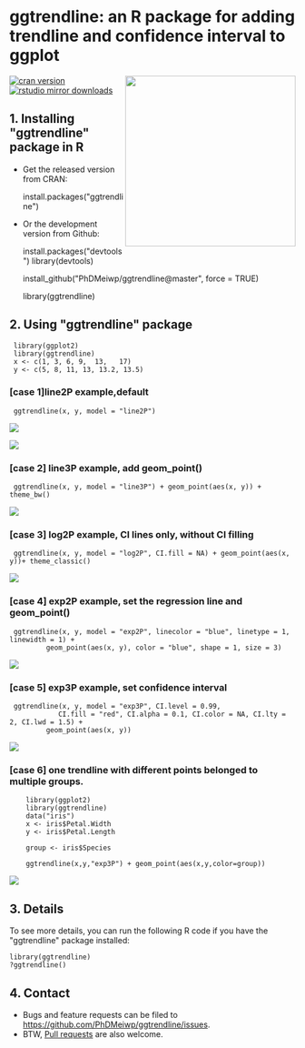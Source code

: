 # ggtrendline: an R package for adding trendline and confidence interval to ggplot

<a href="https://sm.ms/image/JGF8MWVbRwh2X17" target="_blank"><img src="https://s2.loli.net/2022/04/13/JGF8MWVbRwh2X17.png" height="300" align="right"></a>

[![cran version](http://www.r-pkg.org/badges/version/ggtrendline)](http://cran.rstudio.com/web/packages/ggtrendline) 
[![rstudio mirror downloads](http://cranlogs.r-pkg.org/badges/grand-total/ggtrendline)](https://github.com/metacran/cranlogs.app)

## 1. Installing "ggtrendline" package in R

- Get the released version from CRAN:

	install.packages("ggtrendline")

- Or the development version from Github:

     install.packages("devtools")
	 library(devtools)  
	 
     install_github("PhDMeiwp/ggtrendline@master", force = TRUE)
	 
	 library(ggtrendline)


## 2. Using "ggtrendline" package
	
     library(ggplot2)
	 library(ggtrendline)
     x <- c(1, 3, 6, 9,  13,   17)
     y <- c(5, 8, 11, 13, 13.2, 13.5)

### [case 1]line2P example,default

     ggtrendline(x, y, model = "line2P")  

<a href="https://sm.ms/image/4pICPTDh2gJxuFK" target="_blank"><img src="https://s2.loli.net/2022/04/13/4pICPTDh2gJxuFK.png" ></a>

<a href="https://sm.ms/image/JOrRHYWGy8EMofs" target="_blank"><img src="https://s2.loli.net/2022/04/13/JOrRHYWGy8EMofs.png" ></a>


### [case 2] line3P example, add geom_point()

     ggtrendline(x, y, model = "line3P") + geom_point(aes(x, y)) + theme_bw()

<a href="https://sm.ms/image/Dp6Lt58jf9rmaNW" target="_blank"><img src="https://s2.loli.net/2022/04/13/Dp6Lt58jf9rmaNW.png" ></a>

### [case 3] log2P example, CI lines only, without CI filling

     ggtrendline(x, y, model = "log2P", CI.fill = NA) + geom_point(aes(x, y))+ theme_classic() 
	
<a href="https://sm.ms/image/VuDypF3tZWzK9B5" target="_blank"><img src="https://s2.loli.net/2022/04/13/VuDypF3tZWzK9B5.png" ></a>

### [case 4]  exp2P example, set the regression line and geom_point()

     ggtrendline(x, y, model = "exp2P", linecolor = "blue", linetype = 1, linewidth = 1) + 
             geom_point(aes(x, y), color = "blue", shape = 1, size = 3)  

<a href="https://sm.ms/image/TF48LAtiIHB1ukd" target="_blank"><img src="https://s2.loli.net/2022/04/13/TF48LAtiIHB1ukd.png" ></a>
		
### [case 5] exp3P example, set confidence interval

     ggtrendline(x, y, model = "exp3P", CI.level = 0.99, 
                CI.fill = "red", CI.alpha = 0.1, CI.color = NA, CI.lty = 2, CI.lwd = 1.5) + 
             geom_point(aes(x, y)) 

<a href="https://sm.ms/image/6ul7toUOWkhcw3s" target="_blank"><img src="https://s2.loli.net/2022/04/13/6ul7toUOWkhcw3s.png" ></a>
		
### [case 6] one trendline with different points belonged to multiple groups.

		library(ggplot2)
		library(ggtrendline)
		data("iris")
		x <- iris$Petal.Width
		y <- iris$Petal.Length
		
		group <- iris$Species
		
		ggtrendline(x,y,"exp3P") + geom_point(aes(x,y,color=group))

<a href="https://sm.ms/image/MYa9WHqlALfFXeD" target="_blank"><img src="https://s2.loli.net/2022/05/04/MYa9WHqlALfFXeD.png" ></a>

## 3. Details
To see more details, you can run the following R code if you have the "ggtrendline" package installed:

    library(ggtrendline)
    ?ggtrendline()

## 4. Contact
- Bugs and feature requests can be filed to https://github.com/PhDMeiwp/ggtrendline/issues. 
- BTW, [Pull requests](https://github.com/PhDMeiwp/ggtrendline/pulls) are also welcome.